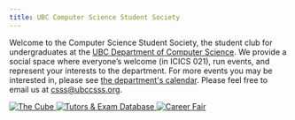 ```yaml
---
title: UBC Computer Science Student Society
---
```


Welcome to the Computer Science Student Society, the student club for
undergraduates at the
[UBC Department of Computer Science](https://www.cs.ubc.ca/). We provide a
social space where everyone’s welcome (in ICICS 021), run events, and represent
your interests to the department. For more events you may be interested in,
please see
[the department's calendar](https://www.cs.ubc.ca/news-events/calendar). Please
feel free to email us at [csss@ubccsss.org](mailto:csss@ubccsss.org).

<link href="/css/3d-cube.css" rel="stylesheet">
<script async defer src="/js/3d-cube.js"></script>
<div class="scene">
    <div class="cube">
        <a class="cubeface" id="cubeface-thecube" href="/cube" title="The Cube">
            <img class="cubeface-img" src="/3d-cube/lounge.jpg" alt="The Cube">
        </a>
        <a class="cubeface" id="cubeface-tutorexam" href="/services" title="Tutors &amp; Exam Database">
            <img class="cubeface-img" src="/3d-cube/services.jpg" alt="Tutors &amp; Exam Database">
        </a>
        <a class="cubeface" id="cubeface-careerfair" href="/technical-career-fair" title="Career Fair">
            <img class="cubeface-img" src="/3d-cube/tcf.jpg" alt="Career Fair">
        </a>
        <div class="cubeface" id="cubeface-c">
            <img class="cubeface-img" src="/3d-cube/side-c.svg" alt="">
        </div>
        <div class="cubeface" id="cubeface-s-top">
            <img class="cubeface-img" src="/3d-cube/side-s-top.svg" alt="">
        </div>
        <div class="cubeface" id="cubeface-s-bottom">
            <img class="cubeface-img" src="/3d-cube/side-s-bottom.svg" alt="">
        </div>
    </div>
</div>
